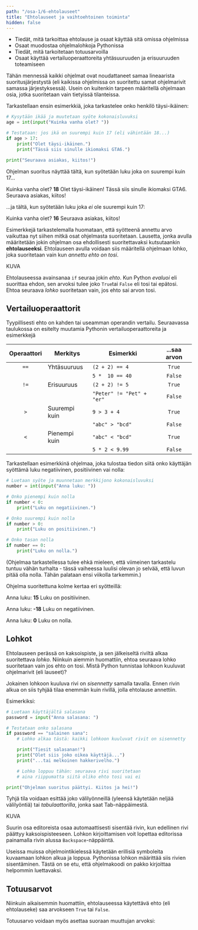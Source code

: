 ```yaml
---
path: "/osa-1/6-ehtolauseet"
title: "Ehtolauseet ja vaihtoehtoinen toiminta"
hidden: false
---
```


<text-box variant='learningObjectives' name='Oppimistavoitteet'>

- Tiedät, mitä tarkoittaa ehtolause ja osaat käyttää sitä omissa ohjelmissa
- Osaat muodostaa ohjelmalohkoja Pythonissa
- Tiedät, mitä tarkoitetaan totuusarvoilla
- Osaat käyttää vertailuoperaattoreita yhtäsuuruuden ja erisuuruuden toteamiseen

</text-box>


Tähän mennessä kaikki ohjelmat ovat noudattaneet samaa lineaarista suoritusjärjestystä (eli kaikissa ohjelmissa on suoritettu samat ohjelmarivit samassa järjestyksessä). Usein on kuitenkin tarpeen määritellä ohjelmaan osia, jotka suoritetaan vain tietyissä tilanteissa.

Tarkastellaan ensin esimerkkiä, joka tarkastelee onko henkilö täysi-ikäinen:

```python
# Kysytään ikää ja muutetaan syöte kokonaisluvuksi
age = int(input("Kuinka vanha olet? "))

# Testataan: jos ikä on suurempi kuin 17 (eli vähintään 18...)
if age > 17:
    print("Olet täysi-ikäinen.")
    print("Tässä siis sinulle ikiomaksi GTA6.")

print("Seuraava asiakas, kiitos!")
```
Ohjelman suoritus näyttää tältä, kun syötetään luku joka on suurempi kuin 17...

<example-output>

Kuinka vanha olet? **18**
Olet täysi-ikäinen!
Tässä siis sinulle ikiomaksi GTA6.
Seuraava asiakas, kiitos!

</example-output>

...ja tältä, kun syötetään luku joka *ei* ole suurempi kuin 17:

<example-output>

Kuinka vanha olet? **16**
Seuraava asiakas, kiitos!

</example-output>

Esimerkkejä tarkastelemalla huomataan, että syötteenä annettu arvo vaikuttaa nyt siihen mitkä osat ohjelmasta suoritetaan. Lausetta, jonka avulla määritetään jokin ohjelman osa ehdollisesti suoritettavaksi kutsutaankin **ehtolauseeksi**. Ehtolauseen avulla voidaan siis määritellä ohjelmaan lohko, joka suoritetaan vain kun _annettu ehto on tosi_.

KUVA

Ehtolauseessa avainsanaa `if` seuraa jokin _ehto_. Kun Python _evaluoi_ eli suorittaa ehdon, sen arvoksi tulee joko `True`tai `False` eli tosi tai epätosi. Ehtoa seuraava _lohko_ suoritetaan vain, jos ehto sai arvon tosi.

## Vertailuoperaattorit

Tyypillisesti ehto on kahden tai useamman operandin vertailu. Seuraavassa taulukossa on esitelty muutamia Pythonin vertailuoperaattoreita ja esimerkkejä

| Operaattori | Merkitys       | Esimerkki    | ...saa arvon |
|:-----------:|----------------|--------------|:------------:|
| `==`        | Yhtäsuuruus    | `(2 + 2) == 4` | `True`|
| | | `5 *  10 == 40` | `False`|
| `!=` | Erisuuruus | `(2 + 2) != 5` | `True`|
| | | `"Peter" != "Pet" + "er"` | `False`|
| `>` | Suurempi kuin | `9 > 3 + 4` | `True`|
| | | `"abc" > "bcd"` | `False` |
| `<`| Pienempi kuin | `"abc" < "bcd"` | `True`|
| | | `5 * 2 < 9.99` | `False`|

Tarkastellaan esimerkkinä ohjelmaa, joka tulostaa tiedon siitä onko käyttäjän syöttämä luku negatiivinen, positiivinen vai nolla:

```python
# Luetaan syöte ja muunnetaan merkkijono kokonaisluvuksi
number = int(input("Anna luku: "))

# Onko pienempi kuin nolla
if number < 0:
    print("Luku on negatiivinen.")

# Onko suurempi kuin nolla
if number > 0:
    print("Luku on positiivinen.")

# Onko tasan nolla
if number == 0:
    print("Luku on nolla.")
```

(Ohjelmaa tarkastellessa tulee ehkä mieleen, että viimeinen tarkastelu tuntuu vähän turhalta - tässä vaiheessa luulisi olevan jo selvää, että luvun pitää olla nolla. Tähän palataan ensi viikolla tarkemmin.)

Ohjelma suoritettuna kolme kertaa eri syötteillä:

<sample-output>

Anna luku: **15**
Luku on positiivinen.

Anna luku: **-18**
Luku on negatiivinen.

Anna luku: **0**
Luku on nolla.

</sample-output>


## Lohkot

Ehtolauseen perässä on kaksoispiste, ja sen jälkeiseltä riviltä alkaa suoritettava _lohko_. Niinkuin aiemmin huomattiin, ehtoa seuraava lohko suoritetaan vain jos ehto on tosi. Mistä Python tunnistaa lohkoon kuuluvat ohjelmarivit (eli lauseet)?

Jokainen lohkoon kuuluva rivi on _sisennetty_ samalla tavalla. Ennen rivin alkua on siis tyhjää tilaa enemmän kuin rivillä, jolla ehtolause annettiin.

Esimerkiksi:

````python
# Luetaan käyttäjältä salasana
password = input("Anna salasana: ")

# Testataan onko salasana
if password == "salainen sana":
    # Lohko alkaa tästä: kaikki lohkoon kuuluvat rivit on sisennetty

    print("Tiesit salasanan!")
    print("Olet siis joko oikea käyttäjä...")
    print("...tai melkoinen hakkerivelho.")

    # Lohko loppuu tähän: seuraava rivi suoritetaan
    # aina riippumatta siitä oliko ehto tosi vai ei

print("Ohjelman suoritus päättyi. Kiitos ja hei!")
````

Tyhjä tila voidaan esittää joko välilyönneillä (yleensä käytetään neljää välilyöntiä) tai _tabulaattorilla_, jonka saat Tab-näppäimestä.

KUVA

Suurin osa editoreista osaa automaattisesti sisentää rivin, kun edellinen rivi päättyy kaksoispisteeseen. Lohkon kirjoittamisen voit lopettaa editorissa painamalla rivin alussa `Backspace`-näppäintä.

Useissa muissa ohjelmointikielessä käytetään erillisiä symboleita kuvaamaan lohkon alkua ja loppua. Pythonissa lohkon määrittää siis rivien sisentäminen. Tästä on se etu, että ohjelmakoodi on pakko kirjoittaa helpommin luettavaksi.


## Totuusarvot

Niinkuin aikaisemmin huomattiin, ehtolauseessa käytettävä ehto (eli ehtolauseke) saa arvokseen `True` tai `False`.

Totuusarvo voidaan myös asettaa suoraan muuttujan arvoksi:

```python

```


